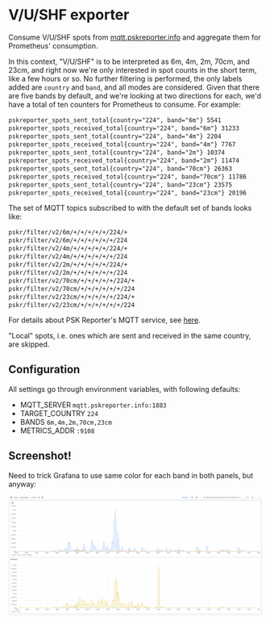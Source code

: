# V/U/SHF exporter

Consume V/U/SHF spots from [mqtt.pskreporter.info](http://mqtt.pskreporter.info/)
and aggregate them for Prometheus' consumption.

In this context, "V/U/SHF" is to be interpreted as 6m, 4m, 2m, 70cm, and 23cm,
and right now we're only interested in spot counts in the short term, like a
few hours or so. No further filtering is performed, the only labels added are
`country` and `band`, and all modes are considered. Given that there are five
bands by default, and we're looking at two directions for each, we'd have a
total of ten counters for Prometheus to consume. For example:

```
pskreporter_spots_sent_total{country="224", band="6m"} 5541
pskreporter_spots_received_total{country="224", band="6m"} 31233
pskreporter_spots_sent_total{country="224", band="4m"} 2204
pskreporter_spots_received_total{country="224", band="4m"} 7767
pskreporter_spots_sent_total{country="224", band="2m"} 10374
pskreporter_spots_received_total{country="224", band="2m"} 11474
pskreporter_spots_sent_total{country="224", band="70cm"} 26363
pskreporter_spots_received_total{country="224", band="70cm"} 11786
pskreporter_spots_sent_total{country="224", band="23cm"} 23575
pskreporter_spots_received_total{country="224", band="23cm"} 20196
```

The set of MQTT topics subscribed to with the default set of bands
looks like:

```
pskr/filter/v2/6m/+/+/+/+/+/224/+
pskr/filter/v2/6m/+/+/+/+/+/+/224
pskr/filter/v2/4m/+/+/+/+/+/224/+
pskr/filter/v2/4m/+/+/+/+/+/+/224
pskr/filter/v2/2m/+/+/+/+/+/224/+
pskr/filter/v2/2m/+/+/+/+/+/+/224
pskr/filter/v2/70cm/+/+/+/+/+/224/+
pskr/filter/v2/70cm/+/+/+/+/+/+/224
pskr/filter/v2/23cm/+/+/+/+/+/224/+
pskr/filter/v2/23cm/+/+/+/+/+/+/224
```

For details about PSK Reporter's MQTT service, see
[here](http://mqtt.pskreporter.info/).

"Local" spots, i.e. ones which are sent and received in the same country, are
skipped.

## Configuration

All settings go through environment variables, with following defaults:

* MQTT_SERVER `mqtt.pskreporter.info:1883`
* TARGET_COUNTRY `224`
* BANDS `6m,4m,2m,70cm,23cm`
* METRICS_ADDR `:9108`

## Screenshot!

Need to trick Grafana to use same color for each band in both panels, but
anyway:

![Screenshot](screenshot-1.png)
